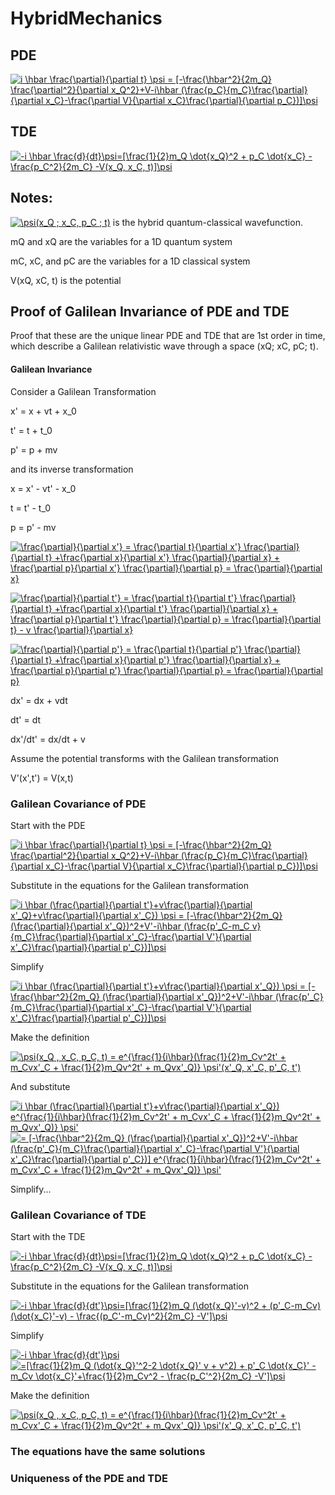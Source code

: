 # HybridMechanics

## PDE

<a href="https://www.codecogs.com/eqnedit.php?latex=i&space;\hbar&space;\frac{\partial}{\partial&space;t}&space;\psi&space;=&space;[-\frac{\hbar^2}{2m_Q}&space;\frac{\partial^2}{\partial&space;x_Q^2}&plus;V-i\hbar&space;(\frac{p_C}{m_C}\frac{\partial}{\partial&space;x_C}-\frac{\partial&space;V}{\partial&space;x_C}\frac{\partial}{\partial&space;p_C})]\psi" target="_blank"><img src="https://latex.codecogs.com/gif.latex?i&space;\hbar&space;\frac{\partial}{\partial&space;t}&space;\psi&space;=&space;[-\frac{\hbar^2}{2m_Q}&space;\frac{\partial^2}{\partial&space;x_Q^2}&plus;V-i\hbar&space;(\frac{p_C}{m_C}\frac{\partial}{\partial&space;x_C}-\frac{\partial&space;V}{\partial&space;x_C}\frac{\partial}{\partial&space;p_C})]\psi" title="i \hbar \frac{\partial}{\partial t} \psi = [-\frac{\hbar^2}{2m_Q} \frac{\partial^2}{\partial x_Q^2}+V-i\hbar (\frac{p_C}{m_C}\frac{\partial}{\partial x_C}-\frac{\partial V}{\partial x_C}\frac{\partial}{\partial p_C})]\psi" /></a>

## TDE

<a href="https://www.codecogs.com/eqnedit.php?latex=-i&space;\hbar&space;\frac{d}{dt}\psi=[\frac{1}{2}m_Q&space;\dot{x_Q}^2&space;&plus;&space;p_C&space;\dot{x_C}&space;-&space;\frac{p_C^2}{2m_C}&space;-V(x_Q,&space;x_C,&space;t)]\psi" target="_blank"><img src="https://latex.codecogs.com/gif.latex?-i&space;\hbar&space;\frac{d}{dt}\psi=[\frac{1}{2}m_Q&space;\dot{x_Q}^2&space;&plus;&space;p_C&space;\dot{x_C}&space;-&space;\frac{p_C^2}{2m_C}&space;-V(x_Q,&space;x_C,&space;t)]\psi" title="-i \hbar \frac{d}{dt}\psi=[\frac{1}{2}m_Q \dot{x_Q}^2 + p_C \dot{x_C} - \frac{p_C^2}{2m_C} -V(x_Q, x_C, t)]\psi" /></a>

## Notes:

<a href="https://www.codecogs.com/eqnedit.php?latex=\psi(x_Q&space;;&space;x_C,&space;p_C&space;;&space;t)" target="_blank"><img src="https://latex.codecogs.com/gif.latex?\psi(x_Q&space;;&space;x_C,&space;p_C&space;;&space;t)" title="\psi(x_Q ; x_C, p_C ; t)" /></a> is the hybrid quantum-classical wavefunction.

mQ and xQ are the variables for a 1D quantum system

mC, xC, and pC are the variables for a 1D classical system

V(xQ, xC, t) is the potential

## Proof of Galilean Invariance of PDE and TDE

Proof that these are the unique linear PDE and TDE that are 1st order in time, which describe a Galilean relativistic wave through a space (xQ; xC, pC; t).

#### Galilean Invariance

Consider a Galilean Transformation

x' = x + vt + x_0

t' = t + t_0

p' = p + mv

and its inverse transformation

x = x' - vt' - x_0

t = t' - t_0

p = p' - mv

<a href="https://www.codecogs.com/eqnedit.php?latex=\frac{\partial}{\partial&space;x'}&space;=&space;\frac{\partial&space;t}{\partial&space;x'}&space;\frac{\partial}{\partial&space;t}&space;&plus;\frac{\partial&space;x}{\partial&space;x'}&space;\frac{\partial}{\partial&space;x}&space;&plus;&space;\frac{\partial&space;p}{\partial&space;x'}&space;\frac{\partial}{\partial&space;p}&space;=&space;\frac{\partial}{\partial&space;x}" target="_blank"><img src="https://latex.codecogs.com/gif.latex?\frac{\partial}{\partial&space;x'}&space;=&space;\frac{\partial&space;t}{\partial&space;x'}&space;\frac{\partial}{\partial&space;t}&space;&plus;\frac{\partial&space;x}{\partial&space;x'}&space;\frac{\partial}{\partial&space;x}&space;&plus;&space;\frac{\partial&space;p}{\partial&space;x'}&space;\frac{\partial}{\partial&space;p}&space;=&space;\frac{\partial}{\partial&space;x}" title="\frac{\partial}{\partial x'} = \frac{\partial t}{\partial x'} \frac{\partial}{\partial t} +\frac{\partial x}{\partial x'} \frac{\partial}{\partial x} + \frac{\partial p}{\partial x'} \frac{\partial}{\partial p} = \frac{\partial}{\partial x}" /></a>

<a href="https://www.codecogs.com/eqnedit.php?latex=\frac{\partial}{\partial&space;t'}&space;=&space;\frac{\partial&space;t}{\partial&space;t'}&space;\frac{\partial}{\partial&space;t}&space;&plus;\frac{\partial&space;x}{\partial&space;t'}&space;\frac{\partial}{\partial&space;x}&space;&plus;&space;\frac{\partial&space;p}{\partial&space;t'}&space;\frac{\partial}{\partial&space;p}&space;=&space;\frac{\partial}{\partial&space;t}&space;-&space;v&space;\frac{\partial}{\partial&space;x}" target="_blank"><img src="https://latex.codecogs.com/gif.latex?\frac{\partial}{\partial&space;t'}&space;=&space;\frac{\partial&space;t}{\partial&space;t'}&space;\frac{\partial}{\partial&space;t}&space;&plus;\frac{\partial&space;x}{\partial&space;t'}&space;\frac{\partial}{\partial&space;x}&space;&plus;&space;\frac{\partial&space;p}{\partial&space;t'}&space;\frac{\partial}{\partial&space;p}&space;=&space;\frac{\partial}{\partial&space;t}&space;-&space;v&space;\frac{\partial}{\partial&space;x}" title="\frac{\partial}{\partial t'} = \frac{\partial t}{\partial t'} \frac{\partial}{\partial t} +\frac{\partial x}{\partial t'} \frac{\partial}{\partial x} + \frac{\partial p}{\partial t'} \frac{\partial}{\partial p} = \frac{\partial}{\partial t} - v \frac{\partial}{\partial x}" /></a>

<a href="https://www.codecogs.com/eqnedit.php?latex=\frac{\partial}{\partial&space;p'}&space;=&space;\frac{\partial&space;t}{\partial&space;p'}&space;\frac{\partial}{\partial&space;t}&space;&plus;\frac{\partial&space;x}{\partial&space;p'}&space;\frac{\partial}{\partial&space;x}&space;&plus;&space;\frac{\partial&space;p}{\partial&space;p'}&space;\frac{\partial}{\partial&space;p}&space;=&space;\frac{\partial}{\partial&space;p}" target="_blank"><img src="https://latex.codecogs.com/gif.latex?\frac{\partial}{\partial&space;p'}&space;=&space;\frac{\partial&space;t}{\partial&space;p'}&space;\frac{\partial}{\partial&space;t}&space;&plus;\frac{\partial&space;x}{\partial&space;p'}&space;\frac{\partial}{\partial&space;x}&space;&plus;&space;\frac{\partial&space;p}{\partial&space;p'}&space;\frac{\partial}{\partial&space;p}&space;=&space;\frac{\partial}{\partial&space;p}" title="\frac{\partial}{\partial p'} = \frac{\partial t}{\partial p'} \frac{\partial}{\partial t} +\frac{\partial x}{\partial p'} \frac{\partial}{\partial x} + \frac{\partial p}{\partial p'} \frac{\partial}{\partial p} = \frac{\partial}{\partial p}" /></a>

dx' = dx + vdt

dt' = dt

dx'/dt' = dx/dt + v

Assume the potential transforms with the Galilean transformation

V'(x',t') = V(x,t)

### Galilean Covariance of PDE

Start with the PDE

<a href="https://www.codecogs.com/eqnedit.php?latex=i&space;\hbar&space;\frac{\partial}{\partial&space;t}&space;\psi&space;=&space;[-\frac{\hbar^2}{2m_Q}&space;\frac{\partial^2}{\partial&space;x_Q^2}&plus;V-i\hbar&space;(\frac{p_C}{m_C}\frac{\partial}{\partial&space;x_C}-\frac{\partial&space;V}{\partial&space;x_C}\frac{\partial}{\partial&space;p_C})]\psi" target="_blank"><img src="https://latex.codecogs.com/gif.latex?i&space;\hbar&space;\frac{\partial}{\partial&space;t}&space;\psi&space;=&space;[-\frac{\hbar^2}{2m_Q}&space;\frac{\partial^2}{\partial&space;x_Q^2}&plus;V-i\hbar&space;(\frac{p_C}{m_C}\frac{\partial}{\partial&space;x_C}-\frac{\partial&space;V}{\partial&space;x_C}\frac{\partial}{\partial&space;p_C})]\psi" title="i \hbar \frac{\partial}{\partial t} \psi = [-\frac{\hbar^2}{2m_Q} \frac{\partial^2}{\partial x_Q^2}+V-i\hbar (\frac{p_C}{m_C}\frac{\partial}{\partial x_C}-\frac{\partial V}{\partial x_C}\frac{\partial}{\partial p_C})]\psi" /></a>

Substitute in the equations for the Galilean transformation

<a href="https://www.codecogs.com/eqnedit.php?latex=\inline&space;i&space;\hbar&space;(\frac{\partial}{\partial&space;t'}&plus;v\frac{\partial}{\partial&space;x'_Q}&plus;v\frac{\partial}{\partial&space;x'_C})&space;\psi&space;=&space;[-\frac{\hbar^2}{2m_Q}&space;(\frac{\partial}{\partial&space;x'_Q})^2&plus;V'-i\hbar&space;(\frac{p'_C-m_C&space;v}{m_C}\frac{\partial}{\partial&space;x'_C}-\frac{\partial&space;V'}{\partial&space;x'_C}\frac{\partial}{\partial&space;p'_C})]\psi" target="_blank"><img src="https://latex.codecogs.com/gif.latex?\inline&space;i&space;\hbar&space;(\frac{\partial}{\partial&space;t'}&plus;v\frac{\partial}{\partial&space;x'_Q}&plus;v\frac{\partial}{\partial&space;x'_C})&space;\psi&space;=&space;[-\frac{\hbar^2}{2m_Q}&space;(\frac{\partial}{\partial&space;x'_Q})^2&plus;V'-i\hbar&space;(\frac{p'_C-m_C&space;v}{m_C}\frac{\partial}{\partial&space;x'_C}-\frac{\partial&space;V'}{\partial&space;x'_C}\frac{\partial}{\partial&space;p'_C})]\psi" title="i \hbar (\frac{\partial}{\partial t'}+v\frac{\partial}{\partial x'_Q}+v\frac{\partial}{\partial x'_C}) \psi = [-\frac{\hbar^2}{2m_Q} (\frac{\partial}{\partial x'_Q})^2+V'-i\hbar (\frac{p'_C-m_C v}{m_C}\frac{\partial}{\partial x'_C}-\frac{\partial V'}{\partial x'_C}\frac{\partial}{\partial p'_C})]\psi" /></a>

Simplify

<a href="https://www.codecogs.com/eqnedit.php?latex=\inline&space;i&space;\hbar&space;(\frac{\partial}{\partial&space;t'}&plus;v\frac{\partial}{\partial&space;x'_Q})&space;\psi&space;=&space;[-\frac{\hbar^2}{2m_Q}&space;(\frac{\partial}{\partial&space;x'_Q})^2&plus;V'-i\hbar&space;(\frac{p'_C}{m_C}\frac{\partial}{\partial&space;x'_C}-\frac{\partial&space;V'}{\partial&space;x'_C}\frac{\partial}{\partial&space;p'_C})]\psi" target="_blank"><img src="https://latex.codecogs.com/gif.latex?\inline&space;i&space;\hbar&space;(\frac{\partial}{\partial&space;t'}&plus;v\frac{\partial}{\partial&space;x'_Q})&space;\psi&space;=&space;[-\frac{\hbar^2}{2m_Q}&space;(\frac{\partial}{\partial&space;x'_Q})^2&plus;V'-i\hbar&space;(\frac{p'_C}{m_C}\frac{\partial}{\partial&space;x'_C}-\frac{\partial&space;V'}{\partial&space;x'_C}\frac{\partial}{\partial&space;p'_C})]\psi" title="i \hbar (\frac{\partial}{\partial t'}+v\frac{\partial}{\partial x'_Q}) \psi = [-\frac{\hbar^2}{2m_Q} (\frac{\partial}{\partial x'_Q})^2+V'-i\hbar (\frac{p'_C}{m_C}\frac{\partial}{\partial x'_C}-\frac{\partial V'}{\partial x'_C}\frac{\partial}{\partial p'_C})]\psi" /></a>

Make the definition

<a href="https://www.codecogs.com/eqnedit.php?latex=\inline&space;\psi(x_Q&space;,&space;x_C,&space;p_C,&space;t)&space;=&space;e^{\frac{1}{i\hbar}(\frac{1}{2}m_Cv^2t'&space;&plus;&space;m_Cvx'_C&space;&plus;&space;\frac{1}{2}m_Qv^2t'&space;&plus;&space;m_Qvx'_Q)}&space;\psi'(x'_Q,&space;x'_C,&space;p'_C,&space;t')" target="_blank"><img src="https://latex.codecogs.com/gif.latex?\inline&space;\psi(x_Q&space;,&space;x_C,&space;p_C,&space;t)&space;=&space;e^{\frac{1}{i\hbar}(\frac{1}{2}m_Cv^2t'&space;&plus;&space;m_Cvx'_C&space;&plus;&space;\frac{1}{2}m_Qv^2t'&space;&plus;&space;m_Qvx'_Q)}&space;\psi'(x'_Q,&space;x'_C,&space;p'_C,&space;t')" title="\psi(x_Q , x_C, p_C, t) = e^{\frac{1}{i\hbar}(\frac{1}{2}m_Cv^2t' + m_Cvx'_C + \frac{1}{2}m_Qv^2t' + m_Qvx'_Q)} \psi'(x'_Q, x'_C, p'_C, t')" /></a>

And substitute

<a href="https://www.codecogs.com/eqnedit.php?latex=\inline&space;i&space;\hbar&space;(\frac{\partial}{\partial&space;t'}&plus;v\frac{\partial}{\partial&space;x'_Q})&space;e^{\frac{1}{i\hbar}(\frac{1}{2}m_Cv^2t'&space;&plus;&space;m_Cvx'_C&space;&plus;&space;\frac{1}{2}m_Qv^2t'&space;&plus;&space;m_Qvx'_Q)}&space;\psi'" target="_blank"><img src="https://latex.codecogs.com/gif.latex?\inline&space;i&space;\hbar&space;(\frac{\partial}{\partial&space;t'}&plus;v\frac{\partial}{\partial&space;x'_Q})&space;e^{\frac{1}{i\hbar}(\frac{1}{2}m_Cv^2t'&space;&plus;&space;m_Cvx'_C&space;&plus;&space;\frac{1}{2}m_Qv^2t'&space;&plus;&space;m_Qvx'_Q)}&space;\psi'" title="i \hbar (\frac{\partial}{\partial t'}+v\frac{\partial}{\partial x'_Q}) e^{\frac{1}{i\hbar}(\frac{1}{2}m_Cv^2t' + m_Cvx'_C + \frac{1}{2}m_Qv^2t' + m_Qvx'_Q)} \psi'" /></a>
<a href="https://www.codecogs.com/eqnedit.php?latex=\inline&space;=&space;[-\frac{\hbar^2}{2m_Q}&space;(\frac{\partial}{\partial&space;x'_Q})^2&plus;V'-i\hbar&space;(\frac{p'_C}{m_C}\frac{\partial}{\partial&space;x'_C}-\frac{\partial&space;V'}{\partial&space;x'_C}\frac{\partial}{\partial&space;p'_C})]&space;e^{\frac{1}{i\hbar}(\frac{1}{2}m_Cv^2t'&space;&plus;&space;m_Cvx'_C&space;&plus;&space;\frac{1}{2}m_Qv^2t'&space;&plus;&space;m_Qvx'_Q)}&space;\psi'" target="_blank"><img src="https://latex.codecogs.com/gif.latex?\inline&space;=&space;[-\frac{\hbar^2}{2m_Q}&space;(\frac{\partial}{\partial&space;x'_Q})^2&plus;V'-i\hbar&space;(\frac{p'_C}{m_C}\frac{\partial}{\partial&space;x'_C}-\frac{\partial&space;V'}{\partial&space;x'_C}\frac{\partial}{\partial&space;p'_C})]&space;e^{\frac{1}{i\hbar}(\frac{1}{2}m_Cv^2t'&space;&plus;&space;m_Cvx'_C&space;&plus;&space;\frac{1}{2}m_Qv^2t'&space;&plus;&space;m_Qvx'_Q)}&space;\psi'" title="= [-\frac{\hbar^2}{2m_Q} (\frac{\partial}{\partial x'_Q})^2+V'-i\hbar (\frac{p'_C}{m_C}\frac{\partial}{\partial x'_C}-\frac{\partial V'}{\partial x'_C}\frac{\partial}{\partial p'_C})] e^{\frac{1}{i\hbar}(\frac{1}{2}m_Cv^2t' + m_Cvx'_C + \frac{1}{2}m_Qv^2t' + m_Qvx'_Q)} \psi'" /></a>

Simplify...

### Galilean Covariance of TDE

Start with the TDE

<a href="https://www.codecogs.com/eqnedit.php?latex=-i&space;\hbar&space;\frac{d}{dt}\psi=[\frac{1}{2}m_Q&space;\dot{x_Q}^2&space;&plus;&space;p_C&space;\dot{x_C}&space;-&space;\frac{p_C^2}{2m_C}&space;-V(x_Q,&space;x_C,&space;t)]\psi" target="_blank"><img src="https://latex.codecogs.com/gif.latex?-i&space;\hbar&space;\frac{d}{dt}\psi=[\frac{1}{2}m_Q&space;\dot{x_Q}^2&space;&plus;&space;p_C&space;\dot{x_C}&space;-&space;\frac{p_C^2}{2m_C}&space;-V(x_Q,&space;x_C,&space;t)]\psi" title="-i \hbar \frac{d}{dt}\psi=[\frac{1}{2}m_Q \dot{x_Q}^2 + p_C \dot{x_C} - \frac{p_C^2}{2m_C} -V(x_Q, x_C, t)]\psi" /></a>

Substitute in the equations for the Galilean transformation

<a href="https://www.codecogs.com/eqnedit.php?latex=-i&space;\hbar&space;\frac{d}{dt'}\psi=[\frac{1}{2}m_Q&space;(\dot{x_Q}'-v)^2&space;&plus;&space;(p'_C-m_Cv)&space;(\dot{x_C}'-v)&space;-&space;\frac{(p_C'-m_Cv)^2}{2m_C}&space;-V']\psi" target="_blank"><img src="https://latex.codecogs.com/gif.latex?-i&space;\hbar&space;\frac{d}{dt'}\psi=[\frac{1}{2}m_Q&space;(\dot{x_Q}'-v)^2&space;&plus;&space;(p'_C-m_Cv)&space;(\dot{x_C}'-v)&space;-&space;\frac{(p_C'-m_Cv)^2}{2m_C}&space;-V']\psi" title="-i \hbar \frac{d}{dt'}\psi=[\frac{1}{2}m_Q (\dot{x_Q}'-v)^2 + (p'_C-m_Cv) (\dot{x_C}'-v) - \frac{(p_C'-m_Cv)^2}{2m_C} -V']\psi" /></a>

Simplify

<a href="https://www.codecogs.com/eqnedit.php?latex=-i&space;\hbar&space;\frac{d}{dt'}\psi" target="_blank"><img src="https://latex.codecogs.com/gif.latex?-i&space;\hbar&space;\frac{d}{dt'}\psi" title="-i \hbar \frac{d}{dt'}\psi" /></a>
<a href="https://www.codecogs.com/eqnedit.php?latex==[\frac{1}{2}m_Q&space;(\dot{x_Q}'^2-2&space;\dot{x_Q}'&space;v&space;&plus;&space;v^2)&space;&plus;&space;p'_C&space;\dot{x_C}'&space;-&space;m_Cv&space;\dot{x_C}'&plus;\frac{1}{2}m_Cv^2&space;-&space;\frac{p_C'^2}{2m_C}&space;-V']\psi" target="_blank"><img src="https://latex.codecogs.com/gif.latex?=[\frac{1}{2}m_Q&space;(\dot{x_Q}'^2-2&space;\dot{x_Q}'&space;v&space;&plus;&space;v^2)&space;&plus;&space;p'_C&space;\dot{x_C}'&space;-&space;m_Cv&space;\dot{x_C}'&plus;\frac{1}{2}m_Cv^2&space;-&space;\frac{p_C'^2}{2m_C}&space;-V']\psi" title="=[\frac{1}{2}m_Q (\dot{x_Q}'^2-2 \dot{x_Q}' v + v^2) + p'_C \dot{x_C}' - m_Cv \dot{x_C}'+\frac{1}{2}m_Cv^2 - \frac{p_C'^2}{2m_C} -V']\psi" /></a>

Make the definition

<a href="https://www.codecogs.com/eqnedit.php?latex=\inline&space;\psi(x_Q&space;,&space;x_C,&space;p_C,&space;t)&space;=&space;e^{\frac{1}{i\hbar}(\frac{1}{2}m_Cv^2t'&space;&plus;&space;m_Cvx'_C&space;&plus;&space;\frac{1}{2}m_Qv^2t'&space;&plus;&space;m_Qvx'_Q)}&space;\psi'(x'_Q,&space;x'_C,&space;p'_C,&space;t')" target="_blank"><img src="https://latex.codecogs.com/gif.latex?\inline&space;\psi(x_Q&space;,&space;x_C,&space;p_C,&space;t)&space;=&space;e^{\frac{1}{i\hbar}(\frac{1}{2}m_Cv^2t'&space;&plus;&space;m_Cvx'_C&space;&plus;&space;\frac{1}{2}m_Qv^2t'&space;&plus;&space;m_Qvx'_Q)}&space;\psi'(x'_Q,&space;x'_C,&space;p'_C,&space;t')" title="\psi(x_Q , x_C, p_C, t) = e^{\frac{1}{i\hbar}(\frac{1}{2}m_Cv^2t' + m_Cvx'_C + \frac{1}{2}m_Qv^2t' + m_Qvx'_Q)} \psi'(x'_Q, x'_C, p'_C, t')" /></a>



### The equations have the same solutions

### Uniqueness of the PDE and TDE
